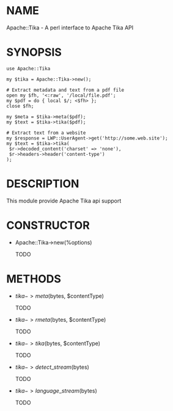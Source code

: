 # NAME

Apache::Tika - A perl interface to Apache Tika API

# SYNOPSIS

    use Apache::Tika

    my $tika = Apache::Tika->new();

    # Extract metadata and text from a pdf file
    open my $fh, '<:raw', '/local/file.pdf';
    my $pdf = do { local $/; <$fh> };
    close $fh;

    my $meta = $tika->meta($pdf);
    my $text = $tika->tika($pdf);

    # Extract text from a website
    my $response = LWP::UserAgent->get('http://some.web.site');
    my $text = $tika->tika(
     $r->decoded_content('charset' => 'none'),
     $r->headers->header('content-type')
    );

# DESCRIPTION

This module provide Apache Tika api support

# CONSTRUCTOR

- Apache::Tika->new(%options)

    TODO

# METHODS

- $tika->meta($bytes, $contentType)

    TODO

- $tika->rmeta($bytes, $contentType)

    TODO

- $tika->tika($bytes, $contentType)

    TODO

- $tika->detect\_stream($bytes)

    TODO

- $tika->language\_stream($bytes)

    TODO
